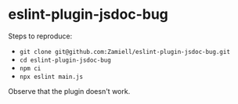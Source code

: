 # eslint-plugin-jsdoc-bug

Steps to reproduce:

- `git clone git@github.com:Zamiell/eslint-plugin-jsdoc-bug.git`
- `cd eslint-plugin-jsdoc-bug`
- `npm ci`
- `npx eslint main.js`

Observe that the plugin doesn't work.
